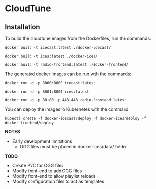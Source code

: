# CloudTune

## Installation

To build the cloudtune images from the Dockerfiles, run the commands:

```docker build -t icecast:latest ./docker-icecast/```

```docker build -t ices:latest ./docker-ices/```

```docker build -t radio-frontend:latest ./docker-frontend/```

The generated docker images can be run with the commands:

```docker run -d -p 8000:8000 icecast:latest```

```docker run -d -p 8001:8001 ices:latest```

```docker run -d -p 80:80 -p 443:443 radio-frontend:latest```

You can deploy the images to Kubernetes with the command:

```kubectl create -f docker-icecast/deploy -f docker-ices/deploy -f docker-frontend/deploy```

**NOTES**

- Early development limitations
  - OGG files must be placed in docker-ices/data/ folder

**TODO**

- Create PVC for OGG files
- Modify front-end to add OGG files
- Modify front-end to allow playlist reloads
- Modify configuration files to act as templates
